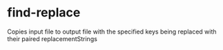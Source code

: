 # find-replace
Copies input file to output file with the specified keys being replaced with their paired replacementStrings
